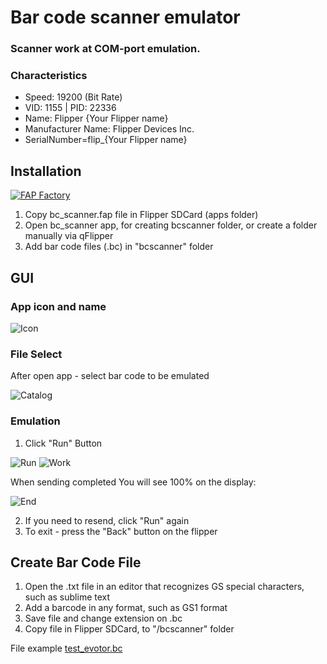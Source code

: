 # Bar code scanner emulator
### Scanner work at COM-port emulation. 
### Characteristics
* Speed: 19200 (Bit Rate)
* VID: 1155 | PID: 22336
* Name: Flipper {Your Flipper name}
* Manufacturer Name: Flipper Devices Inc.
* SerialNumber=flip_{Your Flipper name}

## Installation
[![FAP Factory](https://fap.playmean.xyz/api/v1/polarikus/flipper-zero_bc_scanner_emulator/badge)](https://fap.playmean.xyz/polarikus/flipper-zero_bc_scanner_emulator)

1. Copy bc_scanner.fap file in Flipper SDCard (apps folder)
2. Open bc_scanner app, for creating bcscanner folder, or create a folder manually via qFlipper 
3. Add bar code files (.bc) in "bcscanner" folder

## GUI
### App icon and name
![Icon](https://gitlab.idcloud.space/flipper-zero/bc_scanner_e/-/wikis/uploads/4c4fabf431947ef31a6e4e8103154b0f/icon.png)
### File Select
After open app - select bar code to be emulated

![Catalog](https://gitlab.idcloud.space/flipper-zero/bc_scanner_e/-/wikis/uploads/a03a1fa3e8bea95510eca7e10af5b5cd/catalog.png)
### Emulation
1. Click "Run" Button

![Run](https://user-images.githubusercontent.com/59930161/214501072-33a32970-7f1c-4f3b-b6f0-39bb4f2201ce.png)
![Work](https://user-images.githubusercontent.com/59930161/214501068-ad11e74f-b501-408b-939b-8d2d7748e542.png)

When sending completed You will see 100% on the display:

![End](https://user-images.githubusercontent.com/59930161/214501074-f567af0c-16d3-4287-81e6-a96ebb6a57f2.png)

2. If you need to resend, click "Run" again 
3. To exit - press the "Back" button on the flipper

## Create Bar Code File
1. Open the .txt file in an editor that recognizes GS special characters, such as sublime text
2. Add a barcode in any format, such as GS1 format
3. Save file and change extension on .bc
4. Copy file in Flipper SDCard, to "/bcscanner" folder

File example [test_evotor.bc](https://gitlab.idcloud.space/flipper-zero/bc_scanner_e/-/wikis/uploads/bfcf94d5c6510ec051369b077b8e94a1/test_evotor.bc)
